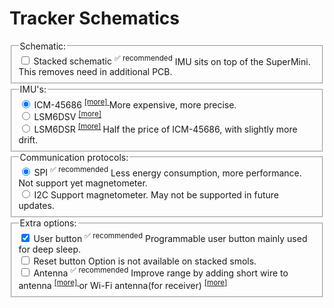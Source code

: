 # Tracker Schematics

<form id="schematicForm">
  <fieldset class="form-field-group">
    <legend>Schematic:</legend>
    <div class="form-field-input-container">
      <label class="form-field-input">
        <input type="checkbox" name="isStacked" />
        Stacked schematic
        <sup>✅ recommended</sup>
      </label>
      <span class="form-field-description">
        IMU sits on top of the SuperMini. This removes need in additional PCB.
      </span>
    </div>
  </fieldset>
  <fieldset class="form-field-group">
    <legend>IMU's:</legend>
    <div class="form-field-input-container">
      <label class="form-field-input">
        <input type="radio" name="IMU" value="ICM-45686" checked="checked" />
        ICM-45686
        <sup>
          <a href="../imu-comparison.md#icm-45686" target="_blank"> [more] </a>
        </sup>
      </label>
      <span class="form-field-description">
        More expensive, more precise.
      </span>
    </div>
    <div class="form-field-input-container">
      <label class="form-field-input">
        <input type="radio" name="IMU" value="LSM6DSV" /> LSM6DSV
        <sup>
          <a href="../imu-comparison.md#lsm6dsv" target="_blank"> [more] </a>
        </sup>
      </label>
    </div>
    <div class="form-field-input-container">
      <label class="form-field-input">
        <input type="radio" name="IMU" value="LSM6DSR" /> LSM6DSR
        <sup>
          <a href="../imu-comparison.md#lsm6dsr" target="_blank">[more]</a>
        </sup>
      </label>
      <span class="form-field-description">
        Half the price of ICM-45686, with slightly more drift.
      </span>
    </div>
  </fieldset>
  <fieldset class="form-field-group">
    <legend>Communication protocols:</legend>
    <div class="form-field-input-container">
      <label class="form-field-input">
        <input type="radio" name="Protocol" value="SPI" checked="checked" />
        SPI
        <sup>✅ recommended</sup>
      </label>
      <span class="form-field-description">
        Less energy consumption, more performance. Not support yet magnetometer.
      </span>
    </div>
    <div class="form-field-input-container">
      <label class="form-field-input">
        <input type="radio" name="Protocol" value="I2C" /> I2C
      </label>
      <span class="form-field-description">
        Support magnetometer. May not be supported in future updates.
      </span>
    </div>
  </fieldset>
  <fieldset class="form-field-group">
    <legend>Extra options:</legend>
    <div class="form-field-input-container">
      <label class="form-field-input">
        <input type="checkbox" name="HasUserButton" checked="checked" />
        User button
        <sup>✅ recommended</sup>
      </label>
      <span class="form-field-description">
        Programmable user button mainly used for deep sleep.
      </span>
    </div>
    <div class="form-field-input-container">
      <label class="form-field-input">
        <input type="checkbox" name="hasResetButton" />
        Reset button
      </label>
      <span class="form-field-description">
        Option is not available on stacked smols.
      </span>
    </div>
    <div class="form-field-input-container">
      <label class="form-field-input">
        <input type="checkbox" name="hasAntenna" />
        Antenna
        <sup>✅ recommended</sup>
      </label>
      <span class="form-field-description">
        Improve range by adding short wire to antenna
        <sup>
          <a
            href="./smol-receiver.html#option-2-wire-antenna-mod"
            target="_blank"
          >
            [more]
          </a>
        </sup>
        or Wi-Fi antenna(for receiver)
        <sup>
          <a
            href="./smol-receiver.html#option-3-wi-fi-antenna-mod"
            target="_blank"
          >
            [more]
          </a>
        </sup>
      </span>
    </div>
  </fieldset>
</form>

<div
  id="schema-canvas"
  class="chip"
  style="position: relative; width: 100%"
></div>

<link rel="stylesheet" href="assets/css/smol-slimes.css" />
<link rel="stylesheet" href="assets/css/smol-schematics.css" />
<script src="assets/js/smol-schematics.js"></script>
